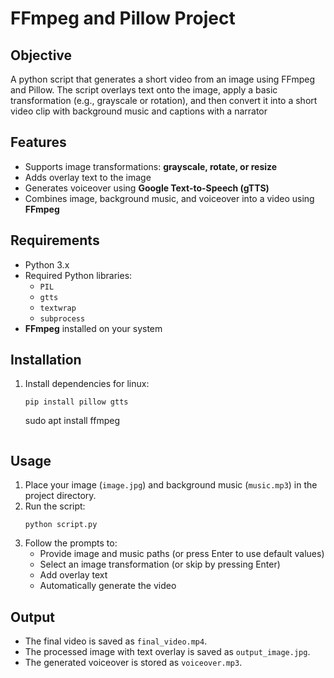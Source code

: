 # FFmpeg and Pillow Project
## Objective 
A python script that generates a short video from an image using FFmpeg and Pillow. The script overlays text onto the image, apply a basic transformation (e.g., grayscale or rotation), and then convert it into a short video clip with background music and captions with a narrator

## Features
- Supports image transformations: **grayscale, rotate, or resize**
- Adds overlay text to the image
- Generates voiceover using **Google Text-to-Speech (gTTS)**
- Combines image, background music, and voiceover into a video using **FFmpeg**

## Requirements
- Python 3.x
- Required Python libraries:
  - `PIL` 
  - `gtts`
  - `textwrap`
  - `subprocess`
- **FFmpeg** installed on your system

## Installation
1. Install dependencies for linux:
   ```
   pip install pillow gtts
   ```
   sudo apt install ffmpeg  
   ```

## Usage
1. Place your image (`image.jpg`) and background music (`music.mp3`) in the project directory.
2. Run the script:
   ```
   python script.py
   ```
3. Follow the prompts to:
   - Provide image and music paths (or press Enter to use default values)
   - Select an image transformation (or skip by pressing Enter)
   - Add overlay text
   - Automatically generate the video

## Output
- The final video is saved as `final_video.mp4`.
- The processed image with text overlay is saved as `output_image.jpg`.
- The generated voiceover is stored as `voiceover.mp3`.






